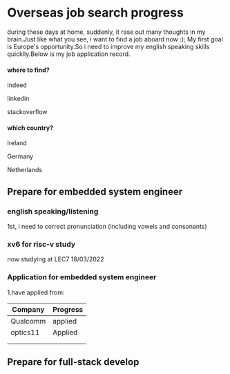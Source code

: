 # Overseas job search progress

during these days at home, suddenly, it rase out many thoughts in my brain.Just like what you see, i want to find a job aboard now :); My first goal is Europe's opportunity.So i need to improve my english speaking skills quicklly.Below is my job application record.



#### where to find?

indeed

linkedin

stackoverflow

#### which country?

Ireland

Germany

Netherlands

## Prepare for embedded system engineer

### english speaking/listening

1st, i need to correct pronunciation (including vowels and consonants)

### xv6 for risc-v study

now studying at LEC7 18/03/2022



### Application for embedded system engineer

1.have applied from:

| Company  | Progress |
| -------- | -------- |
| Qualcomm | applied  |
| optics11 | Applied  |
|          |          |
|          |          |

## Prepare for full-stack develop





